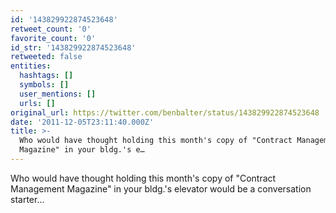 ```yaml
---
id: '143829922874523648'
retweet_count: '0'
favorite_count: '0'
id_str: '143829922874523648'
retweeted: false
entities:
  hashtags: []
  symbols: []
  user_mentions: []
  urls: []
original_url: https://twitter.com/benbalter/status/143829922874523648
date: '2011-12-05T23:11:40.000Z'
title: >-
  Who would have thought holding this month's copy of "Contract Management
  Magazine" in your bldg.'s e…
---
```


Who would have thought holding this month's copy of "Contract Management Magazine" in your bldg.'s elevator would be a conversation starter…